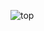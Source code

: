 ![top](https://user-images.githubusercontent.com/50756076/127019748-b3a222f5-f9ae-44c5-996a-bdca2fd30b65.jpg)
